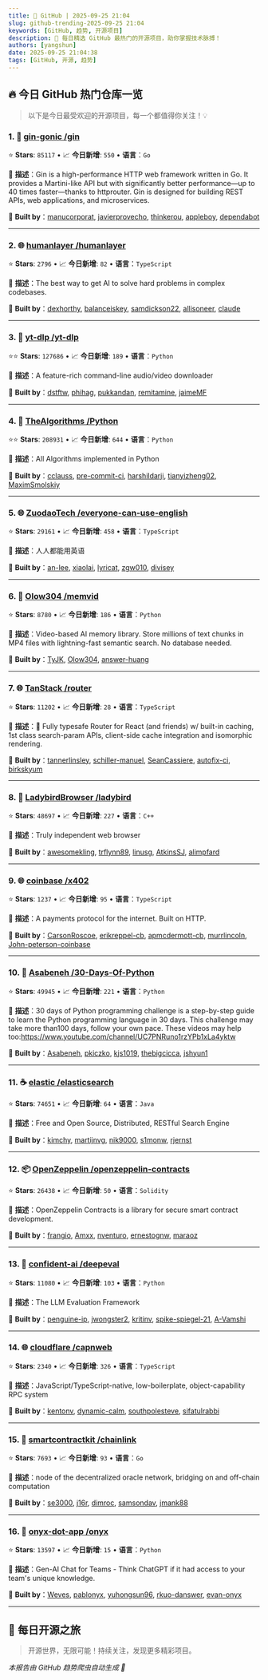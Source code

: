 ```yaml
---
title: 🚀 GitHub | 2025-09-25 21:04
slug: github-trending-2025-09-25 21:04
keywords: [GitHub, 趋势, 开源项目]
description: 🌟 每日精选 GitHub 最热门的开源项目，助你掌握技术脉搏！
authors: [yangshun]
date: 2025-09-25 21:04:38
tags: [GitHub, 开源, 趋势]
---
```


## 🔥 今日 GitHub 热门仓库一览

> 以下是今日最受欢迎的开源项目，每一个都值得你关注！💡

### 1. 🚦 [gin-gonic /gin](https://github.com/gin-gonic/gin)

⭐ **Stars**: `85117`   •   📈 **今日新增**: `550`   •   **语言**：`Go`

📝 **描述**：Gin is a high-performance HTTP web framework written in Go. It provides a Martini-like API but with significantly better performance—up to 40 times faster—thanks to httprouter. Gin is designed for building REST APIs, web applications, and microservices.

🤝 **Built by**：[manucorporat](https://github.com/manucorporat), [javierprovecho](https://github.com/javierprovecho), [thinkerou](https://github.com/thinkerou), [appleboy](https://github.com/appleboy), [dependabot](https://github.com/dependabot)

---

### 2. 🌐 [humanlayer /humanlayer](https://github.com/humanlayer/humanlayer)

⭐ **Stars**: `2796`   •   📈 **今日新增**: `82`   •   **语言**：`TypeScript`

📝 **描述**：The best way to get AI to solve hard problems in complex codebases.

🤝 **Built by**：[dexhorthy](https://github.com/dexhorthy), [balanceiskey](https://github.com/balanceiskey), [samdickson22](https://github.com/samdickson22), [allisoneer](https://github.com/allisoneer), [claude](https://github.com/claude)

---

### 3. 🐍 [yt-dlp /yt-dlp](https://github.com/yt-dlp/yt-dlp)

⭐⭐ **Stars**: `127686`   •   📈 **今日新增**: `189`   •   **语言**：`Python`

📝 **描述**：A feature-rich command-line audio/video downloader

🤝 **Built by**：[dstftw](https://github.com/dstftw), [phihag](https://github.com/phihag), [pukkandan](https://github.com/pukkandan), [remitamine](https://github.com/remitamine), [jaimeMF](https://github.com/jaimeMF)

---

### 4. 🐍 [TheAlgorithms /Python](https://github.com/TheAlgorithms/Python)

⭐⭐ **Stars**: `208931`   •   📈 **今日新增**: `644`   •   **语言**：`Python`

📝 **描述**：All Algorithms implemented in Python

🤝 **Built by**：[cclauss](https://github.com/cclauss), [pre-commit-ci](https://github.com/pre-commit-ci), [harshildarji](https://github.com/harshildarji), [tianyizheng02](https://github.com/tianyizheng02), [MaximSmolskiy](https://github.com/MaximSmolskiy)

---

### 5. 🌐 [ZuodaoTech /everyone-can-use-english](https://github.com/ZuodaoTech/everyone-can-use-english)

⭐ **Stars**: `29161`   •   📈 **今日新增**: `458`   •   **语言**：`TypeScript`

📝 **描述**：人人都能用英语

🤝 **Built by**：[an-lee](https://github.com/an-lee), [xiaolai](https://github.com/xiaolai), [lyricat](https://github.com/lyricat), [zgw010](https://github.com/zgw010), [divisey](https://github.com/divisey)

---

### 6. 🐍 [Olow304 /memvid](https://github.com/Olow304/memvid)

⭐ **Stars**: `8780`   •   📈 **今日新增**: `186`   •   **语言**：`Python`

📝 **描述**：Video-based AI memory library. Store millions of text chunks in MP4 files with lightning-fast semantic search. No database needed.

🤝 **Built by**：[TyJK](https://github.com/TyJK), [Olow304](https://github.com/Olow304), [answer-huang](https://github.com/answer-huang)

---

### 7. 🌐 [TanStack /router](https://github.com/TanStack/router)

⭐ **Stars**: `11202`   •   📈 **今日新增**: `28`   •   **语言**：`TypeScript`

📝 **描述**：🤖 Fully typesafe Router for React (and friends) w/ built-in caching, 1st class search-param APIs, client-side cache integration and isomorphic rendering.

🤝 **Built by**：[tannerlinsley](https://github.com/tannerlinsley), [schiller-manuel](https://github.com/schiller-manuel), [SeanCassiere](https://github.com/SeanCassiere), [autofix-ci](https://github.com/autofix-ci), [birkskyum](https://github.com/birkskyum)

---

### 8. 🔧 [LadybirdBrowser /ladybird](https://github.com/LadybirdBrowser/ladybird)

⭐ **Stars**: `48697`   •   📈 **今日新增**: `227`   •   **语言**：`C++`

📝 **描述**：Truly independent web browser

🤝 **Built by**：[awesomekling](https://github.com/awesomekling), [trflynn89](https://github.com/trflynn89), [linusg](https://github.com/linusg), [AtkinsSJ](https://github.com/AtkinsSJ), [alimpfard](https://github.com/alimpfard)

---

### 9. 🌐 [coinbase /x402](https://github.com/coinbase/x402)

⭐ **Stars**: `1237`   •   📈 **今日新增**: `95`   •   **语言**：`TypeScript`

📝 **描述**：A payments protocol for the internet. Built on HTTP.

🤝 **Built by**：[CarsonRoscoe](https://github.com/CarsonRoscoe), [erikreppel-cb](https://github.com/erikreppel-cb), [apmcdermott-cb](https://github.com/apmcdermott-cb), [murrlincoln](https://github.com/murrlincoln), [John-peterson-coinbase](https://github.com/John-peterson-coinbase)

---

### 10. 🐍 [Asabeneh /30-Days-Of-Python](https://github.com/Asabeneh/30-Days-Of-Python)

⭐ **Stars**: `49945`   •   📈 **今日新增**: `221`   •   **语言**：`Python`

📝 **描述**：30 days of Python programming challenge is a step-by-step guide to learn the Python programming language in 30 days. This challenge may take more than100 days, follow your own pace. These videos may help too:https://www.youtube.com/channel/UC7PNRuno1rzYPb1xLa4yktw

🤝 **Built by**：[Asabeneh](https://github.com/Asabeneh), [pkiczko](https://github.com/pkiczko), [kjs1019](https://github.com/kjs1019), [thebigcicca](https://github.com/thebigcicca), [jshyun1](https://github.com/jshyun1)

---

### 11. ☕ [elastic /elasticsearch](https://github.com/elastic/elasticsearch)

⭐ **Stars**: `74651`   •   📈 **今日新增**: `64`   •   **语言**：`Java`

📝 **描述**：Free and Open Source, Distributed, RESTful Search Engine

🤝 **Built by**：[kimchy](https://github.com/kimchy), [martijnvg](https://github.com/martijnvg), [nik9000](https://github.com/nik9000), [s1monw](https://github.com/s1monw), [rjernst](https://github.com/rjernst)

---

### 12. 📦 [OpenZeppelin /openzeppelin-contracts](https://github.com/OpenZeppelin/openzeppelin-contracts)

⭐ **Stars**: `26438`   •   📈 **今日新增**: `50`   •   **语言**：`Solidity`

📝 **描述**：OpenZeppelin Contracts is a library for secure smart contract development.

🤝 **Built by**：[frangio](https://github.com/frangio), [Amxx](https://github.com/Amxx), [nventuro](https://github.com/nventuro), [ernestognw](https://github.com/ernestognw), [maraoz](https://github.com/maraoz)

---

### 13. 🐍 [confident-ai /deepeval](https://github.com/confident-ai/deepeval)

⭐ **Stars**: `11080`   •   📈 **今日新增**: `103`   •   **语言**：`Python`

📝 **描述**：The LLM Evaluation Framework

🤝 **Built by**：[penguine-ip](https://github.com/penguine-ip), [jwongster2](https://github.com/jwongster2), [kritinv](https://github.com/kritinv), [spike-spiegel-21](https://github.com/spike-spiegel-21), [A-Vamshi](https://github.com/A-Vamshi)

---

### 14. 🌐 [cloudflare /capnweb](https://github.com/cloudflare/capnweb)

⭐ **Stars**: `2340`   •   📈 **今日新增**: `326`   •   **语言**：`TypeScript`

📝 **描述**：JavaScript/TypeScript-native, low-boilerplate, object-capability RPC system

🤝 **Built by**：[kentonv](https://github.com/kentonv), [dynamic-calm](https://github.com/dynamic-calm), [southpolesteve](https://github.com/southpolesteve), [sifatulrabbi](https://github.com/sifatulrabbi)

---

### 15. 🚦 [smartcontractkit /chainlink](https://github.com/smartcontractkit/chainlink)

⭐ **Stars**: `7693`   •   📈 **今日新增**: `93`   •   **语言**：`Go`

📝 **描述**：node of the decentralized oracle network, bridging on and off-chain computation

🤝 **Built by**：[se3000](https://github.com/se3000), [j16r](https://github.com/j16r), [dimroc](https://github.com/dimroc), [samsondav](https://github.com/samsondav), [jmank88](https://github.com/jmank88)

---

### 16. 🐍 [onyx-dot-app /onyx](https://github.com/onyx-dot-app/onyx)

⭐ **Stars**: `13597`   •   📈 **今日新增**: `15`   •   **语言**：`Python`

📝 **描述**：Gen-AI Chat for Teams - Think ChatGPT if it had access to your team's unique knowledge.

🤝 **Built by**：[Weves](https://github.com/Weves), [pablonyx](https://github.com/pablonyx), [yuhongsun96](https://github.com/yuhongsun96), [rkuo-danswer](https://github.com/rkuo-danswer), [evan-onyx](https://github.com/evan-onyx)

---

## 🌈 每日开源之旅

> 开源世界，无限可能！持续关注，发现更多精彩项目。

*本报告由 GitHub 趋势爬虫自动生成 🤖*

